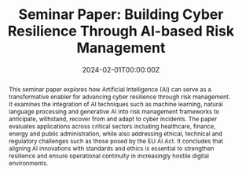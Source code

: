 ---
title: "Seminar Paper: Building Cyber Resilience Through AI-based Risk Management"
slug: seminar-cyber-resilience-ai-risk-management
summary: >
  Seminar paper on integrating AI into cyber risk management frameworks to enhance organisational resilience,
  presented at the Seminar Cyber Defence, UniBw M (HT 2024).
description: 'Seminar paper detailing how AI-driven risk management strengthens cyber resilience across critical infrastructure, considering EU AI Act compliance and ethical safeguards.'
canonical: 'https://www.valentinpfeil.com/publication/master-seminar/'
keywords:
  - ai cyber resilience seminar
  - risk management artificial intelligence paper
  - cybersecurity resilience research germany
  - eu ai act risk management analysis
  - cyber defence seminar unibw
authors:
  - admin
  
# author_notes:
# - "Seminar Paper, Master’s Programme"
date: "2024-02-01T00:00:00Z"

# Schedule page publish date (NOT publication's date).
publishDate: "2024-02-15T00:00:00Z"

# Publication type (CSL standard, e.g., article-journal, paper-conference, report, thesis).
publication_types: ["report"]

# Publication name and optional abbreviated publication name.
publication: "Seminar Cyber Defence, Universität der Bundeswehr München, Fakultät Informatik"
publication_short: "UniBw M"

abstract: >
  This seminar paper explores how Artificial Intelligence (AI) can serve as a transformative enabler
  for advancing cyber resilience through risk management. It examines the integration of AI techniques
  such as machine learning, natural language processing and generative AI into risk management frameworks
  to anticipate, withstand, recover from and adapt to cyber incidents. The paper evaluates applications
  across critical sectors including healthcare, finance, energy and public administration, while also
  addressing ethical, technical and regulatory challenges such as those posed by the EU AI Act.
  It concludes that aligning AI innovations with standards and ethics is essential to strengthen
  resilience and ensure operational continuity in increasingly hostile digital environments.

# Summary (shortened abstract).
tags:
- Cyber Resilience
- Risk Management
- Artificial Intelligence
- Cyber Defence
featured: false

# IDs (optional).
# hugoblox:
#   ids:
#     doi: ""
#     isbn: ""
#     issn: ""

links:
  - type: pdf
    url: "/files/UniBwM_HT24_KIRiskMgmt_VP.pdf"
  - type: slides
    url: "/files/20250109_SA_KIRM_Pres_VP.pdf"
  # - type: project
  #   url: ""

# Featured image (optional).
image:
  caption: ""
  focal_point: ""
  preview_only: false

# Associated Projects (optional).
# projects: []

slides: "/files/20250109_SA_KIRM_Pres_VP.pdf"
---